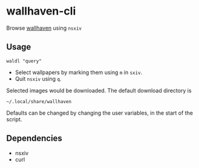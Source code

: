 # wallhaven-cli

Browse [wallhaven](https://wallhaven.cc/) using `nsxiv`



## Usage
```
waldl "query"
```
- Select wallpapers by marking them using `m` in `sxiv`.
- Quit `nsxiv` using `q`.

Selected images would be downloaded. The default download directory is

	~/.local/share/wallhaven

Defaults can be changed by changing the user variables, in the start of the
script.


## Dependencies

* nsxiv
* curl
